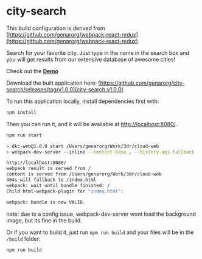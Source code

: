 # city-search

This build configuration is derived from [https://github.com/genarorg/webpack-react-redux](https://github.com/genarorg/webpack-react-redux)

Search for your favorite city. Just type in the name in the search box and you will get results from our extensive database of awesome cities!

Check out the **[Demo](https://genarorg.github.io/city-search/)**

Download the built application here: [https://github.com/genarorg/city-search/releases/tag/v1.0.0](city-search.v1.0.0)

To run this application locally, install dependencies first with:

``` bash
npm install
```

Then you can run it, and it will be available at [http://localhost:8080/](http://localhost:8080/).

``` bash
npm run start

> dkc-web@1.0.0 start /Users/genarorg/Work/3dr/cloud-web
> webpack-dev-server --inline --content-base . --history-api-fallback

http://localhost:8080/
webpack result is served from /
content is served from /Users/genarorg/Work/3dr/cloud-web
404s will fallback to /index.html
webpack: wait until bundle finished: /
Child html-webpack-plugin for "index.html":

webpack: bundle is now VALID.
```
note: due to a config issue, webpack-dev-server wont load the background image, but its fine in the build.

Or if you want to build it, just run `npm run build` and your files will be in the `/build` folder:

``` bash
npm run build
```

